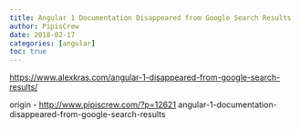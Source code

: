 ```yaml
---
title: Angular 1 Documentation Disappeared from Google Search Results
author: PipisCrew
date: 2018-02-17
categories: [angular]
toc: true
---
```


https://www.alexkras.com/angular-1-disappeared-from-google-search-results/

origin - http://www.pipiscrew.com/?p=12621 angular-1-documentation-disappeared-from-google-search-results
